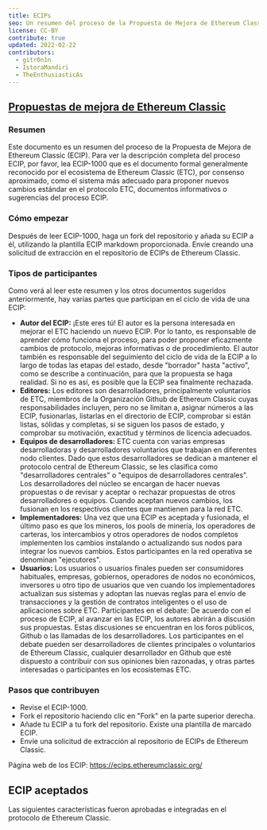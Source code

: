 ```yaml
---
title: ECIPs
seo: Un resumen del proceso de la Propuesta de Mejora de Ethereum Classic (ECIP), y una lista de las ECIP aceptadas.
license: CC-BY
contribute: true
updated: 2022-02-22
contributors:
  - gitr0n1n
  - IstoraMandiri
  - TheEnthusiasticAs
---
```


## [Propuestas de mejora de Ethereum Classic](https://ecips.ethereumclassic.org/)

### Resumen

Este documento es un resumen del proceso de la Propuesta de Mejora de Ethereum Classic (ECIP). Para ver la descripción completa del proceso ECIP, por favor, lea ECIP-1000 que es el documento formal generalmente reconocido por el ecosistema de Ethereum Classic (ETC), por consenso aproximado, como el sistema más adecuado para proponer nuevos cambios estándar en el protocolo ETC, documentos informativos o sugerencias del proceso ECIP.

### Cómo empezar

Después de leer ECIP-1000, haga un fork del repositorio y añada su ECIP a él, utilizando la plantilla ECIP markdown proporcionada. Envíe creando una solicitud de extracción en el repositorio de ECIPs de Ethereum Classic.

### Tipos de participantes

Como verá al leer este resumen y los otros documentos sugeridos anteriormente, hay varias partes que participan en el ciclo de vida de una ECIP:

- **Autor del ECIP:** ¡Este eres tú! El autor es la persona interesada en mejorar el ETC haciendo un nuevo ECIP. Por lo tanto, es responsable de aprender cómo funciona el proceso, para poder proponer eficazmente cambios de protocolo, mejoras informativas o de procedimiento. El autor también es responsable del seguimiento del ciclo de vida de la ECIP a lo largo de todas las etapas del estado, desde "borrador" hasta "activo", como se describe a continuación, para que la propuesta se haga realidad. Si no es así, es posible que la ECIP sea finalmente rechazada.
- **Editores:** Los editores son desarrolladores, principalmente voluntarios de ETC, miembros de la Organización Github de Ethereum Classic cuyas responsabilidades incluyen, pero no se limitan a, asignar números a las ECIP, fusionarlas, listarlas en el directorio de ECIP, comprobar si están listas, sólidas y completas, si se siguen los pasos de estado, y comprobar su motivación, exactitud y términos de licencia adecuados.
- **Equipos de desarrolladores:** ETC cuenta con varias empresas desarrolladoras y desarrolladores voluntarios que trabajan en diferentes nodo clientes. Dado que estos desarrolladores se dedican a mantener el protocolo central de Ethereum Classic, se les clasifica como "desarrolladores centrales" o "equipos de desarrolladores centrales". Los desarrolladores del núcleo se encargan de hacer nuevas propuestas o de revisar y aceptar o rechazar propuestas de otros desarrolladores o equipos. Cuando aceptan nuevos cambios, los fusionan en los respectivos clientes que mantienen para la red ETC.
- **Implementadores:** Una vez que una ECIP es aceptada y fusionada, el último paso es que los mineros, los pools de minería, los operadores de carteras, los intercambios y otros operadores de nodos completos implementen los cambios instalando o actualizando sus nodos para integrar los nuevos cambios. Estos participantes en la red operativa se denominan "ejecutores".
- **Usuarios:** Los usuarios o usuarios finales pueden ser consumidores habituales, empresas, gobiernos, operadores de nodos no económicos, inversores u otro tipo de usuarios que ven cuando los implementadores actualizan sus sistemas y adoptan las nuevas reglas para el envío de transacciones y la gestión de contratos inteligentes o el uso de aplicaciones sobre ETC. Participantes en el debate: De acuerdo con el proceso de ECIP, al avanzar en las ECIP, los autores abrirán a discusión sus propuestas. Estas discusiones se encuentran en los foros públicos, Github o las llamadas de los desarrolladores. Los participantes en el debate pueden ser desarrolladores de clientes principales o voluntarios de Ethereum Classic, cualquier desarrollador en Github que esté dispuesto a contribuir con sus opiniones bien razonadas, y otras partes interesadas o participantes en los ecosistemas ETC.

### Pasos que contribuyen

- Revise el ECIP-1000.
- Fork el repositorio haciendo clic en "Fork" en la parte superior derecha.
- Añade tu ECIP a tu fork del repositorio. Existe una plantilla de marcado ECIP.
- Envíe una solicitud de extracción al repositorio de ECIPs de Ethereum Classic.

Página web de los ECIP: https://ecips.ethereumclassic.org/

## ECIP aceptados

Las siguientes características fueron aprobadas e integradas en el protocolo de Ethereum Classic.
